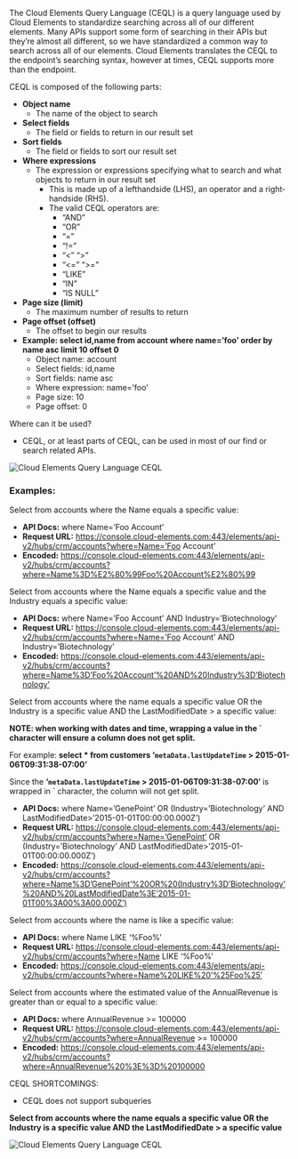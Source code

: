 The Cloud Elements Query Language (CEQL) is a query language used by Cloud Elements to standardize searching across all of our different elements. Many APIs support some form of searching in their APIs but they’re almost all different, so we have standardized a common way to search across all of our elements. Cloud Elements translates the CEQL to the endpoint’s searching syntax, however at times, CEQL supports more than the endpoint.

CEQL is composed of the following parts:

* __Object name__
  * The name of the object to search
* __Select fields__
  * The field or fields to return in our result set
* __Sort fields__
  * The field or fields to sort our result set
* __Where expressions__
  * The expression or expressions specifying what to search and what objects to return in our result set
    * This is made up of a left­hand­side (LHS), an operator and a right­hand­side (RHS).
    * The valid CEQL operators are:
      * “AND”
      * “OR”
      * “=”
      * “!=”
      * “<” “>”
      * “<=” “>=”
      * “LIKE”
      * “IN”
      * “IS NULL”
* __Page size (limit)__
  * The maximum number of results to return
* __Page offset (offset)__
  * The offset to begin our results
* __Example: select id,name from account where name=’foo’ order by name asc limit 10 offset 0__
  * Object name: account
  * Select fields: id,name
  * Sort fields: name asc
  * Where expression: name=’foo’
  * Page size: 10
  * Page offset: 0

Where can it be used?

  * CEQL, or at least parts of CEQL, can be used in most of our find or search related APIs.

![Cloud Elements Query Language CEQL](/assets/img/ceql-description.png)

### Examples:

Select from accounts where the Name equals a specific value:

* __API Docs:__ where Name=’Foo Account’
* __Request URL:__ https://console.cloud-elements.com:443/elements/api-v2/hubs/crm/accounts?where=Name=’Foo Account’
* __Encoded:__ https://console.cloud-elements.com:443/elements/api-v2/hubs/crm/accounts?where=Name%3D%E2%80%99Foo%20Account%E2%80%99

Select from accounts where the Name equals a specific value and the Industry equals a specific value:

* __API Docs:__ where Name=’Foo Account’ AND Industry=’Biotechnology’
* __Request URL:__ https://console.cloud-elements.com:443/elements/api-v2/hubs/crm/accounts?where=Name=’Foo Account’ AND Industry=’Biotechnology’
* __Encoded:__ https://console.cloud-elements.com:443/elements/api-v2/hubs/crm/accounts?where=Name%3D’Foo%20Account’%20AND%20Industry%3D’Biotechnology’

Select from accounts where the name equals a specific value OR the Industry is a specific value AND the LastModifiedDate > a specific value:

__NOTE: when working with dates and time, wrapping a value in the ` character will ensure a column does not get split.__

For example:  __select * from customers ‘`metaData.lastUpdateTime` > 2015-01-06T09:31:38-07:00’__

Since the __‘`metaData.lastUpdateTime` > 2015-01-06T09:31:38-07:00′__  is wrapped in \` character, the column will not get split.

* __API Docs:__ where Name=’GenePoint’ OR (Industry=’Biotechnology’ AND LastModifiedDate>’2015-01-01T00:00:00.000Z’)
* __Request URL:__ https://console.cloud-elements.com:443/elements/api-v2/hubs/crm/accounts?where=Name=’GenePoint’ OR (Industry=’Biotechnology’ AND LastModifiedDate>’2015-01-01T00:00:00.000Z’)
* __Encoded:__ https://console.cloud-elements.com:443/elements/api-v2/hubs/crm/accounts?where=Name%3D’GenePoint’%20OR%20(Industry%3D’Biotechnology’%20AND%20LastModifiedDate%3E’2015-01-01T00%3A00%3A00.000Z’)

Select from accounts where the name is like a specific value:

* __API Docs:__ where Name LIKE ‘%Foo%’
* __Request URL:__ https://console.cloud-elements.com:443/elements/api-v2/hubs/crm/accounts?where=Name LIKE ‘%Foo%’
* __Encoded:__ https://console.cloud-elements.com:443/elements/api-v2/hubs/crm/accounts?where=Name%20LIKE%20’%25Foo%25′

Select from accounts where the estimated value of the AnnualRevenue is greater than or equal to a specific value:

* __API Docs:__ where AnnualRevenue >= 100000
* __Request URL:__ https://console.cloud-elements.com:443/elements/api-v2/hubs/crm/accounts?where=AnnualRevenue >= 100000
* __Encoded:__ https://console.cloud-elements.com:443/elements/api-v2/hubs/crm/accounts?where=AnnualRevenue%20%3E%3D%20100000

CEQL SHORTCOMINGS:

* CEQL does not support sub­queries

__Select from accounts where the name equals a specific value OR the Industry is a specific value AND the LastModifiedDate > a specific value__

![Cloud Elements Query Language CEQL](/assets/img/ceql-example.png)
